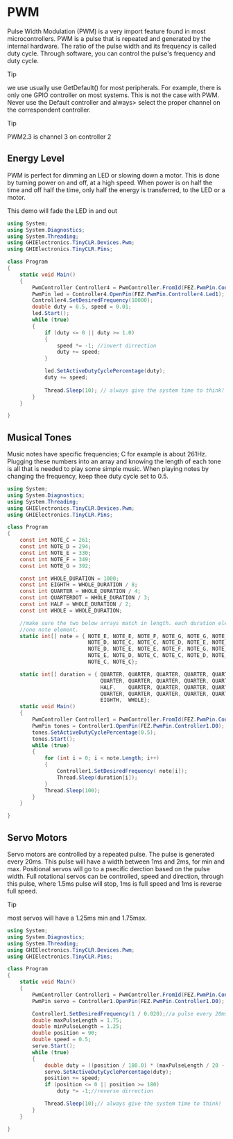 # PWM

Pulse Width Modulation (PWM) is a very import feature found in most microcontrollers. PWM is a pulse that is repeated and generated by the internal hardware. The ratio of the pulse width and its frequency is called duty cycle. Through software, you can control the pulse's frequency and duty cycle.

> [!Tip]
> we use usually use GetDefault() for most peripherals. For example, there is only one GPIO controller on most systems. This is not the case with PWM. Never use the Default controller and  always> select the proper channel on the correspondent controller.

> [!Tip]
> PWM2.3 is channel 3 on controller 2

## Energy Level
PWM is perfect for dimming an LED or slowing down a motor. This is done by turning power on and off, at a high speed. When power is on half the time and off half the time, only half the energy is transferred, to the LED or a motor.

This demo will fade the LED in and out

```csharp
using System;
using System.Diagnostics;
using System.Threading;
using GHIElectronics.TinyCLR.Devices.Pwm;
using GHIElectronics.TinyCLR.Pins;

class Program
{
    static void Main()
    {
        PwmController Controller4 = PwmController.FromId(FEZ.PwmPin.Controller4.Id);
        PwmPin led = Controller4.OpenPin(FEZ.PwmPin.Controller4.Led1);
        Controller4.SetDesiredFrequency(10000);
        double duty = 0.5, speed = 0.01;
        led.Start();
        while (true)
        {
            if (duty <= 0 || duty >= 1.0)
            {
                speed *= -1; //invert dirrection
                duty += speed;
            }

            led.SetActiveDutyCyclePercentage(duty);
            duty += speed;
            
            Thread.Sleep(10); // always give the system time to think!
        }
    }

}   
```

## Musical Tones
Music notes have specific frequencies; C for example is about 261Hz. Plugging these numbers into an array and knowing the length of each tone is all that is needed to play some simple music. When playing notes by changing the frequency, keep thee duty cycle set to 0.5.

```csharp
using System;
using System.Diagnostics;
using System.Threading;
using GHIElectronics.TinyCLR.Devices.Pwm;
using GHIElectronics.TinyCLR.Pins;

class Program
{
    const int NOTE_C = 261;
    const int NOTE_D = 294;
    const int NOTE_E = 330;
    const int NOTE_F = 349;
    const int NOTE_G = 392;

    const int WHOLE_DURATION = 1000;
    const int EIGHTH = WHOLE_DURATION / 8;
    const int QUARTER = WHOLE_DURATION / 4;
    const int QUARTERDOT = WHOLE_DURATION / 3;
    const int HALF = WHOLE_DURATION / 2;
    const int WHOLE = WHOLE_DURATION;

    //make sure the two below arrays match in length. each duration element corresponds to
    //one note element.
    static int[] note = { NOTE_E, NOTE_E, NOTE_F, NOTE_G, NOTE_G, NOTE_F, NOTE_E,
                          NOTE_D, NOTE_C, NOTE_C, NOTE_D, NOTE_E, NOTE_E, NOTE_D,
                          NOTE_D, NOTE_E, NOTE_E, NOTE_F, NOTE_G, NOTE_G, NOTE_F,
                          NOTE_E, NOTE_D, NOTE_C, NOTE_C, NOTE_D, NOTE_E, NOTE_D,
                          NOTE_C, NOTE_C};

    static int[] duration = { QUARTER, QUARTER, QUARTER, QUARTER, QUARTER, QUARTER,    QUARTER,
                              QUARTER, QUARTER, QUARTER, QUARTER, QUARTER, QUARTERDOT, EIGHTH,
                              HALF,    QUARTER, QUARTER, QUARTER, QUARTER, QUARTER,    QUARTER,
                              QUARTER, QUARTER, QUARTER, QUARTER, QUARTER, QUARTER,    QUARTERDOT,
                              EIGHTH,  WHOLE};
    static void Main()
    {
        PwmController Controller1 = PwmController.FromId(FEZ.PwmPin.Controller1.Id);
        PwmPin tones = Controller1.OpenPin(FEZ.PwmPin.Controller1.D0);
        tones.SetActiveDutyCyclePercentage(0.5);
        tones.Start();
        while (true)
        {
            for (int i = 0; i < note.Length; i++)
            {
                Controller1.SetDesiredFrequency( note[i]);
                Thread.Sleep(duration[i]);
            }
            Thread.Sleep(100);
        }
    }

}   
```

## Servo Motors
Servo motors are controlled by a repeated pulse. The pulse is generated every 20ms. This pulse will have a width between 1ms and 2ms, for min and max. Positional servos will go to a psecific derction based on the pulse width. Full rotational servos can be controlled, speed and direction, through this pulse, where 1.5ms pulse will stop, 1ms is full speed and 1ms is reverse full speed. 

> [!Tip]
> most servos will have a 1.25ms min and 1.75max.

```csharp
using System;
using System.Diagnostics;
using System.Threading;
using GHIElectronics.TinyCLR.Devices.Pwm;
using GHIElectronics.TinyCLR.Pins;

class Program
{
    static void Main()
    {
        PwmController Controller1 = PwmController.FromId(FEZ.PwmPin.Controller1.Id);
        PwmPin servo = Controller1.OpenPin(FEZ.PwmPin.Controller1.D0);

        Controller1.SetDesiredFrequency(1 / 0.020);//a pulse every 20ms
        double maxPulseLength = 1.75;
        double minPulseLength = 1.25;
        double position = 90;
        double speed = 0.5;
        servo.Start();
        while (true)
        {
            double duty = ((position / 180.0) * (maxPulseLength / 20 - minPulseLength / 20)) + minPulseLength / 20;
            servo.SetActiveDutyCyclePercentage(duty);
            position += speed;
            if (position <= 0 || position >= 180)
                duty *= -1;//reverse dirrection

            Thread.Sleep(10);// always give the system time to think!
        }
    }

}   
```
